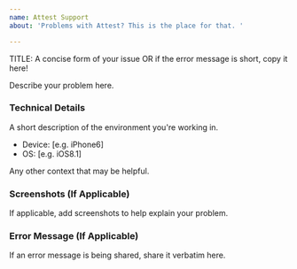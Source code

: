```yaml
---
name: Attest Support
about: 'Problems with Attest? This is the place for that. '

---
```


TITLE: A concise form of your issue OR if the error message is short, copy it here!

Describe your problem here.

### Technical Details

A short description of the environment you're working in.
 - Device: [e.g. iPhone6]
 - OS: [e.g. iOS8.1]

Any other context that may be helpful.

### Screenshots (If Applicable)
If applicable, add screenshots to help explain your problem.

### Error Message (If Applicable)
If an error message is being shared, share it verbatim here.
